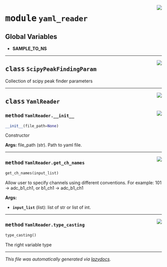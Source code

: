 <!-- markdownlint-disable -->

<a href="../../src/yaml_reader.py#L0"><img align="right" style="float:right;" src="https://img.shields.io/badge/-source-cccccc?style=flat-square"></a>

# <kbd>module</kbd> `yaml_reader`




**Global Variables**
---------------
- **SAMPLE_TO_NS**


---

<a href="../../src/yaml_reader.py#L9"><img align="right" style="float:right;" src="https://img.shields.io/badge/-source-cccccc?style=flat-square"></a>

## <kbd>class</kbd> `ScipyPeakFindingParam`
Collection of scipy peak finder parameters 





---

<a href="../../src/yaml_reader.py#L19"><img align="right" style="float:right;" src="https://img.shields.io/badge/-source-cccccc?style=flat-square"></a>

## <kbd>class</kbd> `YamlReader`




<a href="../../src/yaml_reader.py#L20"><img align="right" style="float:right;" src="https://img.shields.io/badge/-source-cccccc?style=flat-square"></a>

### <kbd>method</kbd> `YamlReader.__init__`

```python
__init__(file_path=None)
```

Constructor 



**Args:**
  file_path (str). Path to yaml file. 




---

<a href="../../src/yaml_reader.py#L34"><img align="right" style="float:right;" src="https://img.shields.io/badge/-source-cccccc?style=flat-square"></a>

### <kbd>method</kbd> `YamlReader.get_ch_names`

```python
get_ch_names(input_list)
```

Allow user to specify channels using different conventions. For example: 101 -> adc_b1_ch1, or b1_ch1 -> adc_b1_ch1 



**Args:**
 
 - <b>`input_list`</b> (list):  list of str or list of int. 

---

<a href="../../src/yaml_reader.py#L68"><img align="right" style="float:right;" src="https://img.shields.io/badge/-source-cccccc?style=flat-square"></a>

### <kbd>method</kbd> `YamlReader.type_casting`

```python
type_casting()
```

The right variable type 




---

_This file was automatically generated via [lazydocs](https://github.com/ml-tooling/lazydocs)._
